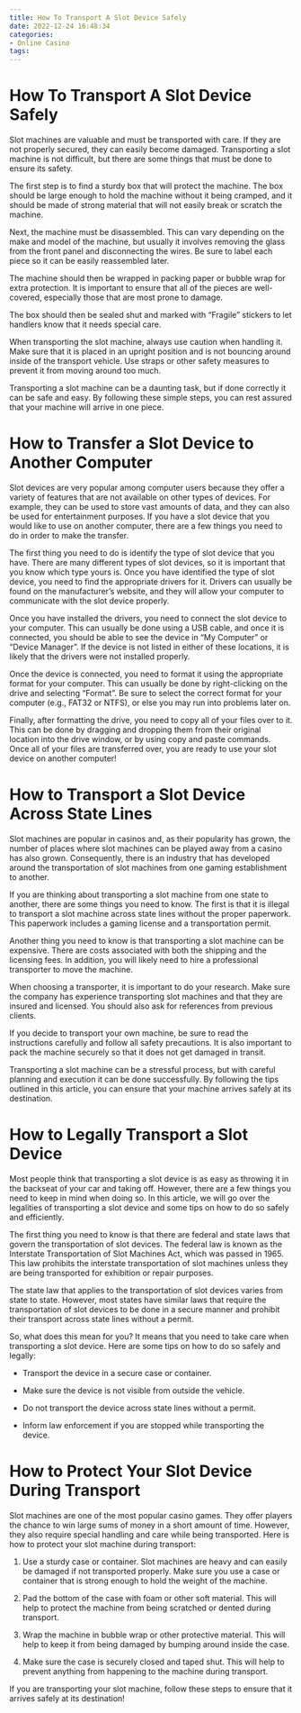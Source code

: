 ```yaml
---
title: How To Transport A Slot Device Safely
date: 2022-12-24 16:48:34
categories:
- Online Casino
tags:
---
```



#  How To Transport A Slot Device Safely

Slot machines are valuable and must be transported with care. If they are not properly secured, they can easily become damaged. Transporting a slot machine is not difficult, but there are some things that must be done to ensure its safety.

The first step is to find a sturdy box that will protect the machine. The box should be large enough to hold the machine without it being cramped, and it should be made of strong material that will not easily break or scratch the machine.

Next, the machine must be disassembled. This can vary depending on the make and model of the machine, but usually it involves removing the glass from the front panel and disconnecting the wires. Be sure to label each piece so it can be easily reassembled later.

The machine should then be wrapped in packing paper or bubble wrap for extra protection. It is important to ensure that all of the pieces are well-covered, especially those that are most prone to damage.

The box should then be sealed shut and marked with “Fragile” stickers to let handlers know that it needs special care.

When transporting the slot machine, always use caution when handling it. Make sure that it is placed in an upright position and is not bouncing around inside of the transport vehicle. Use straps or other safety measures to prevent it from moving around too much.

Transporting a slot machine can be a daunting task, but if done correctly it can be safe and easy. By following these simple steps, you can rest assured that your machine will arrive in one piece.

#  How to Transfer a Slot Device to Another Computer

Slot devices are very popular among computer users because they offer a variety of features that are not available on other types of devices. For example, they can be used to store vast amounts of data, and they can also be used for entertainment purposes. If you have a slot device that you would like to use on another computer, there are a few things you need to do in order to make the transfer.

The first thing you need to do is identify the type of slot device that you have. There are many different types of slot devices, so it is important that you know which type yours is. Once you have identified the type of slot device, you need to find the appropriate drivers for it. Drivers can usually be found on the manufacturer’s website, and they will allow your computer to communicate with the slot device properly.

Once you have installed the drivers, you need to connect the slot device to your computer. This can usually be done using a USB cable, and once it is connected, you should be able to see the device in “My Computer” or “Device Manager”. If the device is not listed in either of these locations, it is likely that the drivers were not installed properly.

Once the device is connected, you need to format it using the appropriate format for your computer. This can usually be done by right-clicking on the drive and selecting “Format”. Be sure to select the correct format for your computer (e.g., FAT32 or NTFS), or else you may run into problems later on.

Finally, after formatting the drive, you need to copy all of your files over to it. This can be done by dragging and dropping them from their original location into the drive window, or by using copy and paste commands. Once all of your files are transferred over, you are ready to use your slot device on another computer!

#  How to Transport a Slot Device Across State Lines

Slot machines are popular in casinos and, as their popularity has grown, the number of places where slot machines can be played away from a casino has also grown. Consequently, there is an industry that has developed around the transportation of slot machines from one gaming establishment to another.

If you are thinking about transporting a slot machine from one state to another, there are some things you need to know. The first is that it is illegal to transport a slot machine across state lines without the proper paperwork. This paperwork includes a gaming license and a transportation permit.

Another thing you need to know is that transporting a slot machine can be expensive. There are costs associated with both the shipping and the licensing fees. In addition, you will likely need to hire a professional transporter to move the machine.

When choosing a transporter, it is important to do your research. Make sure the company has experience transporting slot machines and that they are insured and licensed. You should also ask for references from previous clients.

If you decide to transport your own machine, be sure to read the instructions carefully and follow all safety precautions. It is also important to pack the machine securely so that it does not get damaged in transit.

Transporting a slot machine can be a stressful process, but with careful planning and execution it can be done successfully. By following the tips outlined in this article, you can ensure that your machine arrives safely at its destination.

#  How to Legally Transport a Slot Device

Most people think that transporting a slot device is as easy as throwing it in the backseat of your car and taking off. However, there are a few things you need to keep in mind when doing so. In this article, we will go over the legalities of transporting a slot device and some tips on how to do so safely and efficiently.

The first thing you need to know is that there are federal and state laws that govern the transportation of slot devices. The federal law is known as the Interstate Transportation of Slot Machines Act, which was passed in 1965. This law prohibits the interstate transportation of slot machines unless they are being transported for exhibition or repair purposes.

The state law that applies to the transportation of slot devices varies from state to state. However, most states have similar laws that require the transportation of slot devices to be done in a secure manner and prohibit their transport across state lines without a permit.

So, what does this mean for you? It means that you need to take care when transporting a slot device. Here are some tips on how to do so safely and legally:

* Transport the device in a secure case or container.

* Make sure the device is not visible from outside the vehicle.

* Do not transport the device across state lines without a permit.

* Inform law enforcement if you are stopped while transporting the device.

#  How to Protect Your Slot Device During Transport

Slot machines are one of the most popular casino games. They offer players the chance to win large sums of money in a short amount of time. However, they also require special handling and care while being transported. Here is how to protect your slot machine during transport:

1. Use a sturdy case or container. Slot machines are heavy and can easily be damaged if not transported properly. Make sure you use a case or container that is strong enough to hold the weight of the machine.

2. Pad the bottom of the case with foam or other soft material. This will help to protect the machine from being scratched or dented during transport.

3. Wrap the machine in bubble wrap or other protective material. This will help to keep it from being damaged by bumping around inside the case.

4. Make sure the case is securely closed and taped shut. This will help to prevent anything from happening to the machine during transport.

If you are transporting your slot machine, follow these steps to ensure that it arrives safely at its destination!